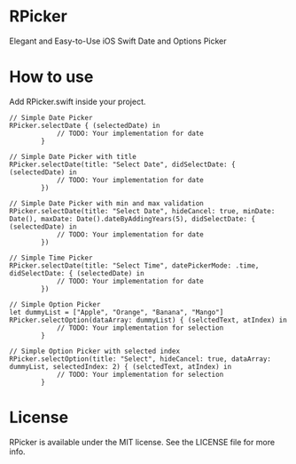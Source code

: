 # RPicker
Elegant and Easy-to-Use iOS Swift Date and Options Picker

# How to use
Add RPicker.swift inside your project.

    // Simple Date Picker
    RPicker.selectDate { (selectedDate) in
                // TODO: Your implementation for date
            }            
    
    // Simple Date Picker with title
    RPicker.selectDate(title: "Select Date", didSelectDate: { (selectedDate) in
                // TODO: Your implementation for date
            })
            
    // Simple Date Picker with min and max validation
    RPicker.selectDate(title: "Select Date", hideCancel: true, minDate: Date(), maxDate: Date().dateByAddingYears(5), didSelectDate: { (selectedDate) in
                // TODO: Your implementation for date
            })      
    
    // Simple Time Picker
    RPicker.selectDate(title: "Select Time", datePickerMode: .time, didSelectDate: { (selectedDate) in
                // TODO: Your implementation for date
            })
            
    // Simple Option Picker
    let dummyList = ["Apple", "Orange", "Banana", "Mango"]
    RPicker.selectOption(dataArray: dummyList) { (selctedText, atIndex) in
                // TODO: Your implementation for selection
            }
            
    // Simple Option Picker with selected index
    RPicker.selectOption(title: "Select", hideCancel: true, dataArray: dummyList, selectedIndex: 2) { (selctedText, atIndex) in
                // TODO: Your implementation for selection
            }
   

# License
RPicker is available under the MIT license. See the LICENSE file for more info.

